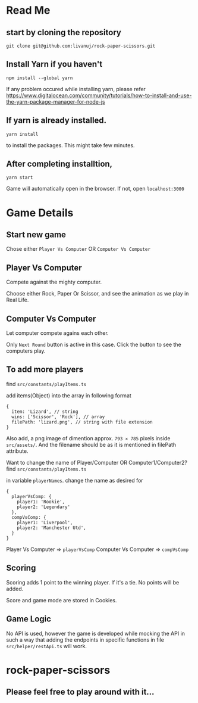 # Read Me

## start by cloning the repository

`git clone git@github.com:livanuj/rock-paper-scissors.git`

## Install Yarn if you haven't

`npm install --global yarn`

If any problem occured while installing yarn, please refer 
https://www.digitalocean.com/community/tutorials/how-to-install-and-use-the-yarn-package-manager-for-node-js


## If yarn is already installed.

`yarn install`

to install the packages. This might take few minutes.

## After completing installtion,

`yarn start`

Game will automatically open in the browser.  If not, open `localhost:3000` 

# Game Details


## Start new game

Chose either `Player Vs Computer` OR `Computer Vs Computer`

## Player Vs Computer

Compete against the mighty computer.

Choose either Rock, Paper Or Scissor, and see the animation as we play in Real Life.

## Computer Vs Computer
Let computer compete agains each other.

Only `Next Round` button is active in this case. Click the button to see the computers play.


## To add more players
find `src/constants/playItems.ts`

add items(Object) into the array in following format
```
{
  item: 'Lizard', // string
  wins: ['Scissor', 'Rock'], // array
  filePath: 'lizard.png', // string with file extension
}
```
Also add, a png image of dimention approx. `793 × 785` pixels inside `src/assets/`.
And the filename should be as it is mentioned in filePath attribute.

Want to change the name of Player/Computer OR Computer1/Computer2?
find `src/constants/playItems.ts`

in variable `playerNames`. change the name as desired for

```
{
  playerVsComp: {
    player1: 'Rookie',
    player2: 'Legendary' 
  },
  compVsComp: { 
    player1: 'Liverpool',
    player2: 'Manchester Utd',
  }
}
```

Player Vs Computer => `playerVsComp`
Computer Vs Computer => `compVsComp`


## Scoring

Scoring adds 1 point to the winning player. If it's a tie. No points will be added.

Score and game mode are stored in Cookies.

## Game Logic
No API is used, however the game is developed while mocking the API in such a way that adding the endpoints in specific functions in file `src/helper/restApi.ts` will work.

# rock-paper-scissors
## Please feel free to play around with it...
